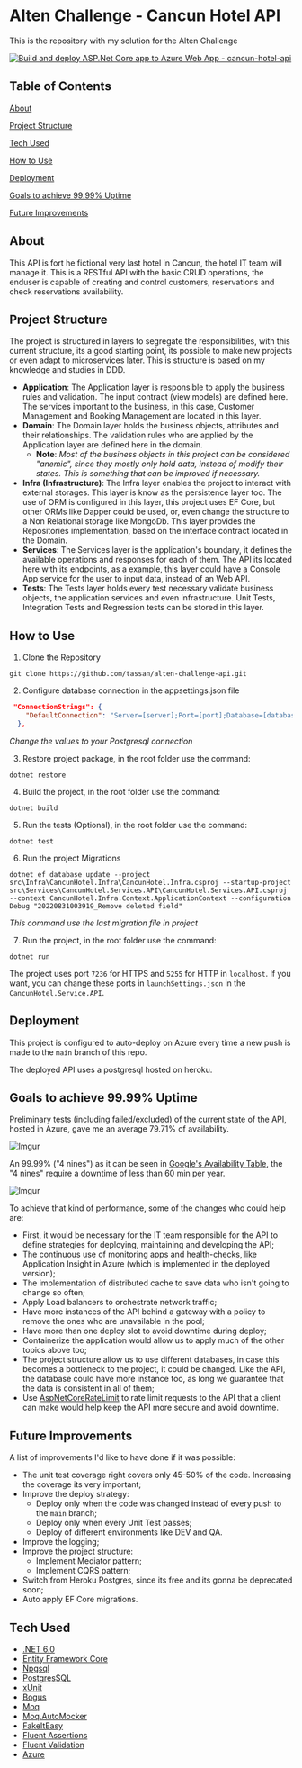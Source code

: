 # Alten Challenge - Cancun Hotel API

This is the repository with my solution for the Alten Challenge

[![Build and deploy ASP.Net Core app to Azure Web App - cancun-hotel-api](https://github.com/tassan/alten-challenge-api/actions/workflows/main_cancun-hotel-api.yml/badge.svg)](https://github.com/tassan/alten-challenge-api/actions/workflows/main_cancun-hotel-api.yml)

## Table of Contents

[About](#about)

[Project Structure](#project-structure)

[Tech Used](#tech-used)

[How to Use](#how-to-use)

[Deployment](#deployment)

[Goals to achieve 99.99% Uptime](#goals-to-achieve-9999-uptime)

[Future Improvements](#future-improvements)

## About

This API is fort he fictional very last hotel in Cancun, the hotel IT team will manage it.  This is a RESTful API with the basic CRUD operations, the enduser is capable of creating and control customers, reservations and check reservations availability.

## Project Structure

The project is structured in layers to segregate the responsibilities, with this current structure, its a good starting point, its possible to make new projects or even adapt to microservices later. This is structure is based on my knowledge and studies in DDD.

* **Application**: The Application layer is responsible to apply the business rules and validation. The input contract (view models) are defined here. The services important to the business, in this case, Customer Management and Booking Management are located in this layer.
* **Domain**: The Domain layer holds the business objects, attributes and their relationships.  The validation rules who are applied by the Application layer are defined here in the domain. 
  * **Note**: *Most of the business objects in this project can be considered "anemic", since they mostly only hold data, instead of modify their states. This is something that can be improved if necessary.*
* **Infra (Infrastructure)**: The Infra layer enables the project to interact with external storages. This layer is know as the persistence layer too. The use of ORM is configured in this layer, this project uses EF Core, but other ORMs like Dapper could be used, or, even change the structure to a Non Relational storage like MongoDb. This layer provides the Repositories implementation, based on the interface contract located in the Domain.
* **Services**: The Services layer is the application's boundary, it defines the available operations and responses for each of them. The API its located here with its endpoints, as a example, this layer could have a Console App service for the user to input data, instead of an Web API.
* **Tests**: The Tests layer holds every test necessary validate business objects, the application services and even infrastructure. Unit Tests, Integration Tests and Regression tests can be stored in this layer.

## How to Use

1. Clone the Repository

```shell
git clone https://github.com/tassan/alten-challenge-api.git
```

2. Configure database connection in the appsettings.json file

```json
 "ConnectionStrings": {
    "DefaultConnection": "Server=[server];Port=[port];Database=[database];User Id=[user];Password=[password];"
  },
```

*Change the values to your Postgresql connection*

3. Restore project package, in the root folder use the command:

```shell
dotnet restore
```

4. Build the project, in the root folder use the command:

```shell
dotnet build
```

5. Run the tests (Optional), in the root folder use the command:

```shell
dotnet test
```

6. Run the project Migrations

```shell
dotnet ef database update --project src\Infra\CancunHotel.Infra\CancunHotel.Infra.csproj --startup-project src\Services\CancunHotel.Services.API\CancunHotel.Services.API.csproj --context CancunHotel.Infra.Context.ApplicationContext --configuration Debug "20220831003919_Remove deleted field"
```
*This command use the last migration file in project*

7. Run the project, in the root folder use the command:

```shell
dotnet run
```

The project uses port `7236` for HTTPS and `5255` for HTTP in `localhost`. If you want, you can change these ports in `launchSettings.json` in the `CancunHotel.Service.API`.

## Deployment

This project is configured to auto-deploy on Azure every time a new push is made to the `main` branch of this repo.

The deployed API uses a postgresql hosted on heroku.

## Goals to achieve 99.99% Uptime

Preliminary tests (including failed/excluded) of the current state of the API, hosted in Azure, gave me an average 79.71% of availability.

![Imgur](https://i.imgur.com/pEfaHYr.png)

An 99.99% ("4 nines") as it can be seen in [Google's Availability Table](https://sre.google/sre-book/availability-table/), the "4 nines" require a downtime of less than 60 min per year.

![Imgur](https://i.imgur.com/BbiUZWz.png)

To achieve that kind of performance, some of the changes who could help are:

* First, it would be necessary for the IT team responsible for the API to define strategies for deploying, maintaining and developing the API;
* The continuous use of monitoring apps and health-checks, like Application Insight in Azure (which is implemented in the deployed version);
* The implementation of distributed cache to save data who isn't going to change so often;
* Apply Load balancers to orchestrate network traffic;
* Have more instances of the API behind a gateway with a policy to remove the ones who are unavailable in the pool;
* Have more than one deploy slot to avoid downtime during deploy;
* Containerize the application would allow us to apply much of the other topics above too;
* The project structure allow us to use different databases, in case this becomes a bottleneck to the project, it could be changed. Like the API, the database could have more instance too, as long we guarantee that the data is consistent in all of them;
* Use [AspNetCoreRateLimit](https://github.com/stefanprodan/AspNetCoreRateLimit) to rate limit requests to the API that a client can make would help keep the API more secure and avoid downtime.

## Future Improvements

A list of improvements I'd like to have done if it was possible:

* The unit test coverage right covers only 45-50% of the code. Increasing the coverage its very important;
* Improve the deploy strategy:
  * Deploy only when the code was changed instead of every push to the `main` branch;
  * Deploy only when every Unit Test passes;
  * Deploy of different environments like DEV and QA.
* Improve the logging;
* Improve the project structure:
  * Implement Mediator pattern;
  * Implement CQRS pattern;
* Switch from Heroku Postgres, since its free and its gonna be deprecated soon;
* Auto apply EF Core migrations.

## Tech Used

* [.NET 6.0](https://dotnet.microsoft.com/en-us/download)
* [Entity Framework Core](https://docs.microsoft.com/en-us/ef/core/)
* [Npgsql](https://www.npgsql.org/index.html)
* [PostgresSQL](https://www.postgresql.org/)
* [xUnit](https://xunit.net/)
* [Bogus](https://github.com/bchavez/Bogus)
* [Moq](https://github.com/moq/moq4)
* [Moq.AutoMocker](https://github.com/moq/Moq.AutoMocker)
* [FakeItEasy](https://fakeiteasy.github.io/)
* [Fluent Assertions](https://fluentassertions.com/)
* [Fluent Validation](https://fluentvalidation.net/)
* [Azure](https://azure.microsoft.com/)